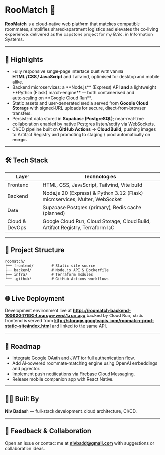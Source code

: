 # RooMatch 🏡

**RooMatch** is a cloud‑native web platform that matches compatible roommates, simplifies shared‑apartment logistics and elevates the co‑living experience, delivered as the capstone project for my B.Sc. in Information Systems.

---

## 🚀 Highlights

* Fully responsive single‑page interface built with vanilla **HTML / CSS / JavaScript** and Tailwind, optimised for desktop and mobile alike.
* Backend microservices: a \*\*Node.js\*\* (Express) API **and** a lightweight \*\*Python (Flask) match‑engine\*\* — both containerised and auto‑scaling on \*\*Google Cloud Run\*\*.
* Static assets and user‑generated media served from **Google Cloud Storage** with signed‑URL uploads for secure, direct‑from‑browser transfers.
* Persistent data stored in **Supabase (PostgreSQL)**; near‑real‑time collaboration enabled by native Postgres listen/notify via WebSockets.
* CI/CD pipeline built on **GitHub Actions** → **Cloud Build**, pushing images to Artifact Registry and promoting to staging / prod automatically on merge.

---

## 🛠️ Tech Stack

| Layer          | Technologies                                                                   |
| -------------- | ------------------------------------------------------------------------------ |
| Frontend       | HTML, CSS, JavaScript, Tailwind, Vite build                                    |
| Backend        | Node.js 20 (Express) & Python 3.12 (Flask) microservices, Multer, WebSocket    |
| Data           | Supabase Postgres (primary), Redis cache (planned)                             |
| Cloud & DevOps | Google Cloud Run, Cloud Storage, Cloud Build, Artifact Registry, Terraform IaC |

---

## 📁 Project Structure

```
roomatch/
├── frontend/        # Static site source
├── backend/         # Node.js API & Dockerfile
├── infra/           # Terraform modules
└── .github/         # GitHub Actions workflows
```

---

## 🌐 Live Deployment

Development environment live at **https://roomatch-backend-109620478954.europe-west1.run.app** backed by Cloud Run; static frontend is served from **http://storage.googleapis.com/roomatch-prod-static-site/index.html** and linked to the same API.

---

## 🔮 Roadmap

* Integrate Google OAuth and JWT for full authentication flow.
* Add AI‑powered roommate‑matching engine using OpenAI embeddings and pgvector.
* Implement push notifications via Firebase Cloud Messaging.
* Release mobile companion app with React Native.

---

## 👨‍💻 Built By

**Niv Badash** — full‑stack development, cloud architecture, CI/CD.

---

## 🤝 Feedback & Collaboration

Open an issue or contact me at **nivbadd@gmail.com** with suggestions or collaboration ideas.


